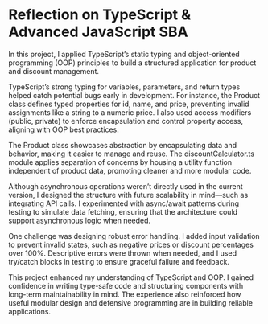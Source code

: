 # Reflection on TypeScript & Advanced JavaScript SBA

In this project, I applied TypeScript’s static typing and object-oriented programming (OOP) principles to build a structured application for product and discount management.

TypeScript’s strong typing for variables, parameters, and return types helped catch potential bugs early in development. For instance, the Product class defines typed properties for id, name, and price, preventing invalid assignments like a string to a numeric price. I also used access modifiers (public, private) to enforce encapsulation and control property access, aligning with OOP best practices.

The Product class showcases abstraction by encapsulating data and behavior, making it easier to manage and reuse. The discountCalculator.ts module applies separation of concerns by housing a utility function independent of product data, promoting cleaner and more modular code.

Although asynchronous operations weren’t directly used in the current version, I designed the structure with future scalability in mind—such as integrating API calls. I experimented with async/await patterns during testing to simulate data fetching, ensuring that the architecture could support asynchronous logic when needed.

One challenge was designing robust error handling. I added input validation to prevent invalid states, such as negative prices or discount percentages over 100%. Descriptive errors were thrown when needed, and I used try/catch blocks in testing to ensure graceful failure and feedback.

This project enhanced my understanding of TypeScript and OOP. I gained confidence in writing type-safe code and structuring components with long-term maintainability in mind. The experience also reinforced how useful modular design and defensive programming are in building reliable applications.
